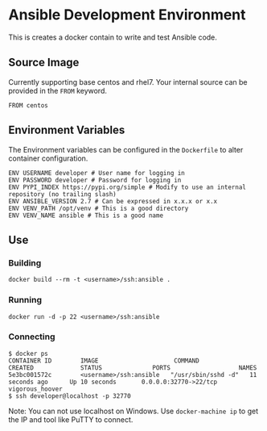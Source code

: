 # Ansible Development Environment
This is creates a docker contain to write and test Ansible code.

## Source Image
Currently supporting base centos and rhel7.  Your internal source can be provided in the `FROM` keyword.

    FROM centos
## Environment Variables
The Environment variables can be configured in the `Dockerfile` to alter container configuration.

    ENV USERNAME developer # User name for logging in
    ENV PASSWORD developer # Password for logging in
    ENV PYPI_INDEX https://pypi.org/simple # Modify to use an internal repository (no trailing slash)
    ENV ANSIBLE_VERSION 2.7 # Can be expressed in x.x.x or x.x
    ENV VENV_PATH /opt/venv # This is a good directory
    ENV VENV_NAME ansible # This is a good name

## Use

### Building

    docker build --rm -t <username>/ssh:ansible .

### Running

    docker run -d -p 22 <username>/ssh:ansible

### Connecting

    $ docker ps
    CONTAINER ID        IMAGE                     COMMAND               CREATED             STATUS              PORTS                   NAMES
    5e3bc001572c        <username>/ssh:ansible   "/usr/sbin/sshd -d"   11 seconds ago      Up 10 seconds       0.0.0.0:32770->22/tcp   vigorous_hoover
    $ ssh developer@localhost -p 32770

Note:  You can not use localhost on Windows.  Use `docker-machine ip` to get the IP and tool like PuTTY to connect.
